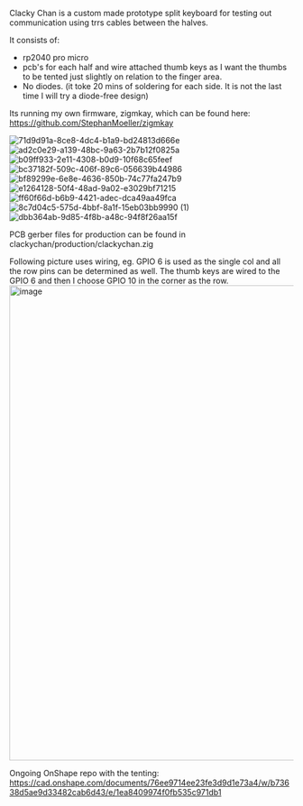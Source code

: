 Clacky Chan is a custom made prototype split keyboard for testing out communication using trrs cables between the halves.

It consists of:

- rp2040 pro micro
- pcb's for each half and wire attached thumb keys as I want the thumbs to be tented just slightly on relation to the finger area.
- No diodes. (it toke 20 mins of soldering for each side. It is not the last time I will try a diode-free design)

Its running my own firmware, zigmkay, which can be found here: https://github.com/StephanMoeller/zigmkay

![71d9d91a-8ce8-4dc4-b1a9-bd24813d666e](https://github.com/user-attachments/assets/3ee29972-4315-4a07-abc8-7d7b9e7b72ac)
![ad2c0e29-a139-48bc-9a63-2b7b12f0825a](https://github.com/user-attachments/assets/16eacefb-4dd3-4111-8600-1d8253eda8ac)
![b09ff933-2e11-4308-b0d9-10f68c65feef](https://github.com/user-attachments/assets/d984fd10-9ccc-4fe0-8f29-0581a453d0ea)
![bc37182f-509c-406f-89c6-056639b44986](https://github.com/user-attachments/assets/650d6fd1-2e8b-4b65-a3c5-8fd6e3627cab)
![bf89299e-6e8e-4636-850b-74c77fa247b9](https://github.com/user-attachments/assets/b58421bd-55e2-4c67-b82b-d63f9437d8fc)
![e1264128-50f4-48ad-9a02-e3029bf71215](https://github.com/user-attachments/assets/3a96ba25-775b-4b65-988f-5c62a6a1e3ef)
![ff60f66d-b6b9-4421-adec-dca49aa49fca](https://github.com/user-attachments/assets/700e411b-bc0a-42f3-a899-1d2d8428040f)
![8c7d04c5-575d-4bbf-8a1f-15eb03bb9990 (1)](https://github.com/user-attachments/assets/4ed62cde-bd84-4ece-80b8-4978292eda0b)
![dbb364ab-9d85-4f8b-a48c-94f8f26aa15f](https://github.com/user-attachments/assets/13c62a10-3876-4ad6-9944-8f54f75f3362)



PCB gerber files for production can be found in clackychan/production/clackychan.zig

Following picture uses wiring, eg. GPIO 6 is used as the single col and all the row pins can be determined as well. The thumb keys are wired to the GPIO 6 and then I choose GPIO 10 in the corner as the row.
<img width="1679" height="843" alt="image" src="https://github.com/user-attachments/assets/c3d4a3ce-5288-4084-a339-466c84dcdcbc" />

Ongoing OnShape repo with the tenting: https://cad.onshape.com/documents/76ee9714ee23fe3d9d1e73a4/w/b73638d5ae9d33482cab6d43/e/1ea8409974f0fb535c971db1
